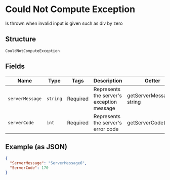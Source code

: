 
# Could Not Compute Exception

Is thrown when invalid input is given such as div by zero

## Structure

`CouldNotComputeException`

## Fields

| Name | Type | Tags | Description | Getter | Setter |
|  --- | --- | --- | --- | --- | --- |
| `serverMessage` | `string` | Required | Represents the server's exception message | getServerMessage(): string | setServerMessage(string serverMessage): void |
| `serverCode` | `int` | Required | Represents the server's error code | getServerCode(): int | setServerCode(int serverCode): void |

## Example (as JSON)

```json
{
  "ServerMessage": "ServerMessage6",
  "ServerCode": 170
}
```

